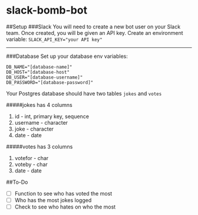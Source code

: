 # slack-bomb-bot

##Setup
###Slack
You will need to create a new bot user on your Slack team. Once created, you will be given an API key. Create an environment variable:
`SLACK_API_KEY="your API key"`

---
###Database
Set up your database env variables:
```
DB_NAME="[database-name]"
DB_HOST="[database-host"
DB_USER="[database-username]"
DB_PASSWORD="[database-password]"
```
Your Postgres database should have two tables `jokes` and `votes`

#####jokes has 4 columns

1. id - int, primary key, sequence
2. username - character
3. joke - character
4. date - date

#####votes has 3 columns

1. votefor - char
2. voteby - char
3. date - date



##To-Do
- [ ] Function to see who has voted the most
- [ ] Who has the most jokes logged
- [ ] Check to see who hates on who the most 